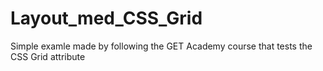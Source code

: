 # Layout_med_CSS_Grid
 Simple examle made by following the GET Academy course that tests the CSS Grid attribute

